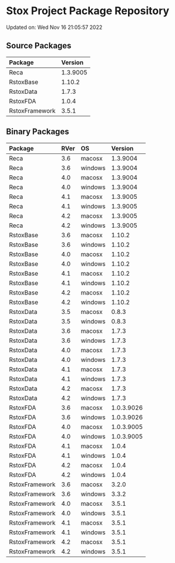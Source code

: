 # Stox Project Package Repository


Updated on: Wed Nov 16 21:05:57 2022
## Source Packages

|Package        |Version  |
|:--------------|:--------|
|Reca           |1.3.9005 |
|RstoxBase      |1.10.2   |
|RstoxData      |1.7.3    |
|RstoxFDA       |1.0.4    |
|RstoxFramework |3.5.1    |

## Binary Packages

|Package        |RVer |OS      |Version    |
|:--------------|:----|:-------|:----------|
|Reca           |3.6  |macosx  |1.3.9004   |
|Reca           |3.6  |windows |1.3.9004   |
|Reca           |4.0  |macosx  |1.3.9004   |
|Reca           |4.0  |windows |1.3.9004   |
|Reca           |4.1  |macosx  |1.3.9005   |
|Reca           |4.1  |windows |1.3.9005   |
|Reca           |4.2  |macosx  |1.3.9005   |
|Reca           |4.2  |windows |1.3.9005   |
|RstoxBase      |3.6  |macosx  |1.10.2     |
|RstoxBase      |3.6  |windows |1.10.2     |
|RstoxBase      |4.0  |macosx  |1.10.2     |
|RstoxBase      |4.0  |windows |1.10.2     |
|RstoxBase      |4.1  |macosx  |1.10.2     |
|RstoxBase      |4.1  |windows |1.10.2     |
|RstoxBase      |4.2  |macosx  |1.10.2     |
|RstoxBase      |4.2  |windows |1.10.2     |
|RstoxData      |3.5  |macosx  |0.8.3      |
|RstoxData      |3.5  |windows |0.8.3      |
|RstoxData      |3.6  |macosx  |1.7.3      |
|RstoxData      |3.6  |windows |1.7.3      |
|RstoxData      |4.0  |macosx  |1.7.3      |
|RstoxData      |4.0  |windows |1.7.3      |
|RstoxData      |4.1  |macosx  |1.7.3      |
|RstoxData      |4.1  |windows |1.7.3      |
|RstoxData      |4.2  |macosx  |1.7.3      |
|RstoxData      |4.2  |windows |1.7.3      |
|RstoxFDA       |3.6  |macosx  |1.0.3.9026 |
|RstoxFDA       |3.6  |windows |1.0.3.9026 |
|RstoxFDA       |4.0  |macosx  |1.0.3.9005 |
|RstoxFDA       |4.0  |windows |1.0.3.9005 |
|RstoxFDA       |4.1  |macosx  |1.0.4      |
|RstoxFDA       |4.1  |windows |1.0.4      |
|RstoxFDA       |4.2  |macosx  |1.0.4      |
|RstoxFDA       |4.2  |windows |1.0.4      |
|RstoxFramework |3.6  |macosx  |3.2.0      |
|RstoxFramework |3.6  |windows |3.3.2      |
|RstoxFramework |4.0  |macosx  |3.5.1      |
|RstoxFramework |4.0  |windows |3.5.1      |
|RstoxFramework |4.1  |macosx  |3.5.1      |
|RstoxFramework |4.1  |windows |3.5.1      |
|RstoxFramework |4.2  |macosx  |3.5.1      |
|RstoxFramework |4.2  |windows |3.5.1      |
